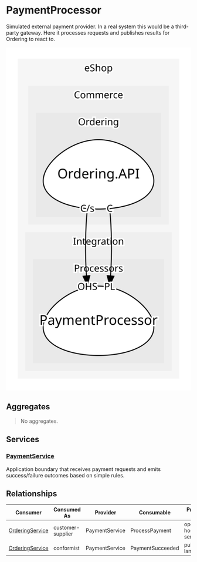 

# PaymentProcessor
Simulated external payment provider. In a real system this would be a third-party gateway. Here it processes requests and publishes results for Ordering to react to.

![contextmap](./contextmap.svg)

## Aggregates
> No aggregates.
	
## Services

### [PaymentService](services/payment_service/index.md)
Application boundary that receives payment requests and emits success/failure outcomes based on simple rules.



## Relationships
| Consumer | Consumed As | Provider | Consumable | Provided As |
| --- | --- | --- | --- | --- |
| [OrderingService](../../../../../commerce/subdomains/ordering/boundedcontexts/ordering.api/services/ordering_service/index.md) | customer-supplier | PaymentService | ProcessPayment | open-host-service |
| [OrderingService](../../../../../commerce/subdomains/ordering/boundedcontexts/ordering.api/services/ordering_service/index.md) | conformist | PaymentService | PaymentSucceeded | published-language |


